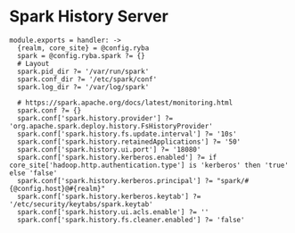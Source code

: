 
# Spark History Server

    module.exports = handler: ->
      {realm, core_site} = @config.ryba
      spark = @config.ryba.spark ?= {}
      # Layout
      spark.pid_dir ?= '/var/run/spark'
      spark.conf_dir ?= '/etc/spark/conf'
      spark.log_dir ?= '/var/log/spark'
      
      # https://spark.apache.org/docs/latest/monitoring.html
      spark.conf ?= {}
      spark.conf['spark.history.provider'] ?= 'org.apache.spark.deploy.history.FsHistoryProvider'
      spark.conf['spark.history.fs.update.interval'] ?= '10s'
      spark.conf['spark.history.retainedApplications'] ?= '50'
      spark.conf['spark.history.ui.port'] ?= '18080'
      spark.conf['spark.history.kerberos.enabled'] ?= if core_site['hadoop.http.authentication.type'] is 'kerberos' then 'true' else 'false'
      spark.conf['spark.history.kerberos.principal'] ?= "spark/#{@config.host}@#{realm}"
      spark.conf['spark.history.kerberos.keytab'] ?= '/etc/security/keytabs/spark.keytab'
      spark.conf['spark.history.ui.acls.enable'] ?= ''
      spark.conf['spark.history.fs.cleaner.enabled'] ?= 'false'
